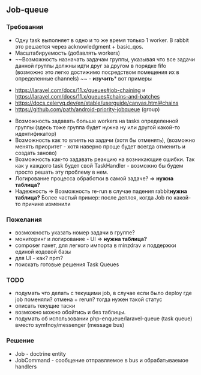 ## Job-queue

### Требования

* Одну task выполняет в одно и то же время только 1 worker. В rabbit это решается через acknowledgment + basic_qos.
* Масштабируемость (добавлять workers)
* ~~Возможность назначать задачам группы, указывая что все задачи данной группы должны идти друг за другом в порядке fifo (возможно это легко достижимо посредством  помещения их в определенные channels) ~~ - **изучить***
  вот примеры
- https://laravel.com/docs/11.x/queues#job-chaining и https://laravel.com/docs/11.x/queues#chains-and-batches
- https://docs.celeryq.dev/en/stable/userguide/canvas.html#chains
- https://github.com/path/android-priority-jobqueue (group)

* Возможность задавать больше workers на tasks определенной группы (здесь тоже группа будет нужна ну или другой какой-то идентификатор)
* Возможность как то влиять на задачи (хотя бы отменять), (возможно менять приоритет - хотя наверно проще будет всегда отменить и создать заново)
* Возможность как-то задавать реакцию на возникающие ошибки. Так как у каждого task будет свой TaskHandler - возможно бы будем просто решать эту проблему в нем.
* Логирование процесса обработки в самой задаче? => **нужна таблица?**
* Надежность => Возможность re-run в случае падения rabbit**нужна таблица?**  Более частый пример: после деплоя, когда Job по какой-то причине изменили



### Пожелания

* возможность указать номер задачи в группе?
* мониторинг и логирование - UI  => **нужна таблица?**
* composer пакет, для легкого импорта в minzdrav и поддержки единой кодовой базы
* для UI - как? npm?
* поискать готовые решения Task Queues

### TODO

* подумать что делать с текущими job, в случае если было deploy где job поменяли? отмена + rerun? тогда нужен такой статус
* описать текущие таски
* возможно можно обойтись и без таблицы.
* подумать об использовании php-enqueue/laravel-queue (task queue) вместо symfnoy/messenger (message bus)

### Решение

 * Job - doctrine entity
 * JobCommand - сообщение отправляемое в bus и обрабатываемое handlers
